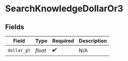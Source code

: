 # SearchKnowledgeDollarOr3


## Fields

| Field              | Type               | Required           | Description        |
| ------------------ | ------------------ | ------------------ | ------------------ |
| `dollar_gt`        | *float*            | :heavy_check_mark: | N/A                |
